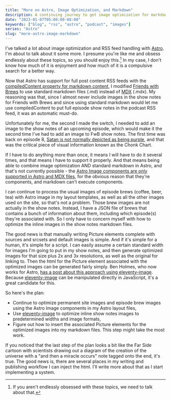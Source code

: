 ```yaml
---
title: "More on Astro, Image Optimization, and Markdown"
description: A continuing journey to get image optimization for markdown files with Astro.
date: "2023-01-07T05:00:00-08:00"
keywords: ["blog", "rss", "astro", "podcast", "images"]
series: "Astro"
slug: "more-astro-image-markdown"
---
```


I've talked a lot about image optimization and RSS feed handling with [Astro](https://astro.build/). I'm about to talk about it some more. I presume you're like me and obsess endlessly about these topics, so you should enjoy this.[^1] In my case, I don't know how much of it is enjoyment and how much of it is a compulsive search for a better way.

Now that Astro has support for full post content RSS feeds with the [compiledContent property for markdown content](https://docs.astro.build/en/guides/rss/#including-full-post-content), I modified [Friends with Brews](https://friendswithbrews.com) to use standard markdown files (.md) instead of [MDX](https://mdxjs.com) (.mdx). My reasoning was that, since I almost never include images in the show notes for Friends with Brews and since using standard markdown would let me use compiledContent to put full episode show notes in the podcast RSS feed, it was an automatic must-do.

Unfortunately for me, the second I made the switch, I needed to add an image to the show notes of an upcoming episode, which would make it the second time I've had to add an image to FwB show notes. The first time was back on episode 8, [Satan is not normally depicted as being purple](https://friendswithbrews.com/8/), and that was the critical piece of visual information known as the Chonk Chart.

If I have to do anything more than once, it means I will have to do it several times, and that means I have to support it properly. And that means being able to combine image optimization AND standard markdown in Astro, and that's not currently possible - the [Astro Image components are only supported in Astro and MDX files](https://docs.astro.build/en/guides/images/#astros-image-integration), for the obvious reason that they're components, and markdown can't execute components.

I can continue to process the usual images of episode brews (coffee, beer, tea) with Astro image in my layout templates, as well as all the other images used on the site, so that's not a problem. Those brew images are not actually in the show notes. Instead, I have a JSON file of brews that contains a bunch of information about them, including which episode(s) they're associated with. So I only have to concern myself with how to optimize the inline images in the show notes markdown files.

The good news is that manually writing Picture elements complete with sources and srcsets and default images is simple. And if it's simple for a human, it's simple for a script. I can easily assume a certain standard width for images I'm going to put in my show notes, and then generate optimized images for that size plus 2x and 3x resolutions, as well as the original for linking to. Then the html for the Picture element associated with the optimized images can be generated fairly simply. Ben Holmes, who now works for Astro, [has a post about this approach using eleventy-image](https://bholmes.dev/blog/picture-perfect-image-optimization/). Because [eleventy-image](https://www.11ty.dev/docs/plugins/image/) can be manipulated directly in JavaScript, it's a great candidate for this.

So here's the plan:

- Continue to optimize permanent site images and episode brew images using the Astro Image components in my Astro layout files,
- Use [eleventy-image](https://www.11ty.dev/docs/plugins/image/) to optimize inline show notes images to predetermined widths and image formats,
- Figure out how to insert the associated Picture elements for the optimized images into my markdown files. This step might take the most work.

If you noticed that the last step of the plan looks a bit like the Far Side cartoon with scientists drawing out a diagram of the creation of the universe with a "and then a miracle occurs" note tagged onto the end, it's true. The good news is, there are several places in my writing and publishing workflow I can inject the html. I'll write more about that as I start implementing a system.

[^1]: If you aren't endlessly obsessed with these topics, we need to talk about that.
